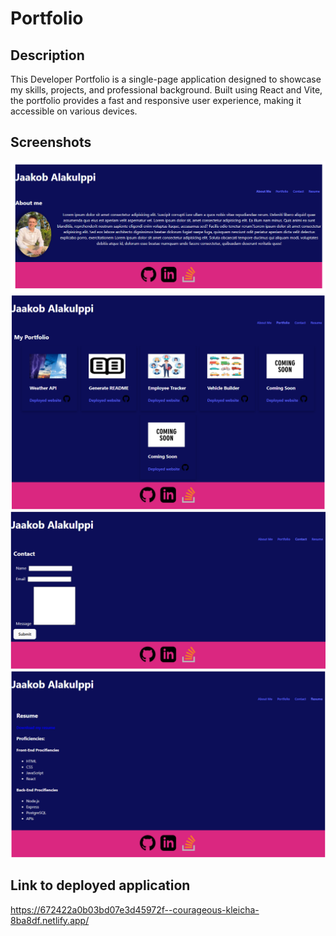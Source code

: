# Portfolio

## Description
This Developer Portfolio is a single-page application designed to showcase my skills, projects, and professional background. Built using React and Vite, the portfolio provides a fast and responsive user experience, making it accessible on various devices.

## Screenshots
![Screenshot 1](src/screenshots/Screenshot(1).png)
![Screenshot 2](src/screenshots/Screenshot(2).png)
![Screenshot 3](src/screenshots/Screenshot(3).png)
![Screenshot 4](src/screenshots/Screenshot(4).png)

## Link to deployed application
https://672422a0b03bd07e3d45972f--courageous-kleicha-8ba8df.netlify.app/